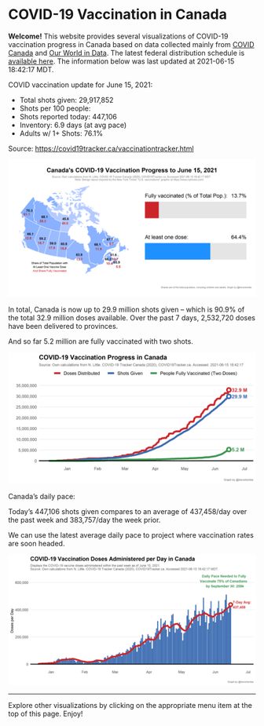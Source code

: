 COVID-19 Vaccination in Canada
==============================

**Welcome!** This website provides several visualizations of COVID-19
vaccination progress in Canada based on data collected mainly from
[COVID Canada](https://covid19tracker.ca/vaccinationtracker.html) and
[Our World in Data](https://ourworldindata.org/covid-vaccinations). The
latest federal distribution schedule is [available
here](https://www.canada.ca/en/public-health/services/diseases/2019-novel-coronavirus-infection/prevention-risks/covid-19-vaccine-treatment/vaccine-rollout.html).
The information below was last updated at 2021-06-15 18:42:17 MDT.

COVID vaccination update for June 15, 2021:

-   Total shots given: 29,917,852
-   Shots per 100 people:
-   Shots reported today: 447,106
-   Inventory: 6.9 days (at avg pace)
-   Adults w/ 1+ Shots: 76.1%

Source:
<a href="https://covid19tracker.ca/vaccinationtracker.html" class="uri">https://covid19tracker.ca/vaccinationtracker.html</a>

![](Plots/plot_main.png)

In total, Canada is now up to 29.9 million shots given – which is 90.9%
of the total 32.9 million doses available. Over the past 7 days,
2,532,720 doses have been delivered to provinces.

And so far 5.2 million are fully vaccinated with two shots.

![](Plots/plot_total.png)

Canada’s daily pace:

Today’s 447,106 shots given compares to an average of 437,458/day over
the past week and 383,757/day the week prior.

We can use the latest average daily pace to project where vaccination
rates are soon headed.

![](Plots/pace_national.png)

------------------------------------------------------------------------

Explore other visualizations by clicking on the appropriate menu item at
the top of this page. Enjoy!
